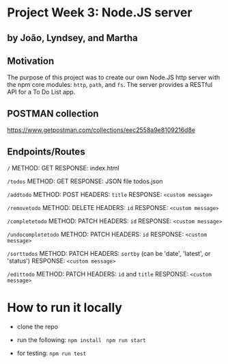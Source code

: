 # Project Week 3: Node.JS server 
## by João, Lyndsey, and Martha


## Motivation
The purpose of this project was to create our own Node.JS http server with the npm core modules: `http`, `path`, and `fs`. The server provides a RESTful API for a To Do List app. 

## POSTMAN collection

https://www.getpostman.com/collections/eec2558a9e8109216d8e

## Endpoints/Routes

`/`
METHOD: GET
RESPONSE: index.html


`/todos`
METHOD: GET
RESPONSE: JSON file todos.json

`/addtodo`
METHOD: POST
HEADERS: `title` 
RESPONSE: `<custom message>`

`/removetodo`
METHOD: DELETE
HEADERS: `id`
RESPONSE: `<custom message>`

`/completetodo`
METHOD: PATCH
HEADERS: `id`
RESPONSE: `<custom message>`

`/undocompletetodo`
METHOD: PATCH
HEADERS: `id`
RESPONSE: `<custom message>`

`/sorttodos` 
METHOD: PATCH
HEADERS: `sortby` (can be 'date', 'latest', or 'status')
RESPONSE: `<custom message>` 

`/edittodo`
METHOD: PATCH
HEADERS: `id` and `title`
RESPONSE: `<custom message>`

# How to run it locally

- clone the repo
- run the following: 
  `npm install `
  `npm run start`
  
- for testing:
    `npm run test`

